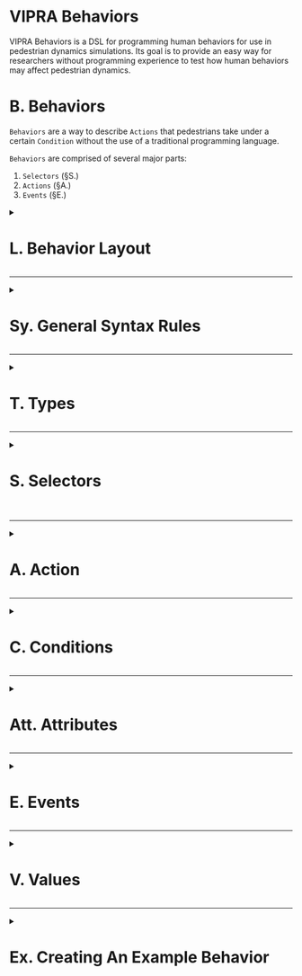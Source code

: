 # VIPRA Behaviors

VIPRA Behaviors is a DSL for programming human behaviors for use in pedestrian dynamics simulations.
Its goal is to provide an easy way for researchers without programming experience to test how human behaviors may affect pedestrian dynamics.

<h1> B. Behaviors </h1>

`Behaviors` are a way to describe `Actions` that pedestrians take under a certain `Condition` without the use of a traditional programming language.

`Behaviors` are comprised of several major parts:
1. `Selectors` (§S.)
2. `Actions` (§A.)
3. `Events` (§E.)

<details>
  <summary>
    <h1>
      L. Behavior Layout
    </h1>
  </summary>

The general layout of a `Behavior` is as follows:
```
Types Declaration.       // section (§T.)

States Declaration.  // section (§St.)

Selector Declarations. // section (§S.)

Event Declartions.   // section (§E.)

Action Declarations.   // section (§A.)
```

Each Declaration has a subset of components.

```
*Declaration Type*:
  *Component Name* : *Component Value*
  *...*
.
```

Each section goes over what components are available for each.

<details>
<summary><b>Example:</b></summary>

```
Selector:
  Type: injured_person
  Select: 10%
.
```

`Type` and `Select` are both components of the `Selector` declaration

</details>
</details>

---

<details>
  <summary>
    <h1>
      Sy. General Syntax Rules
    </h1>
  </summary>

This section has some simple `Syntax` rules that must be followed for a `Behavior` to be considered correct.

The other sections will have the specific `Syntax` rules for their respective parts, in a `Section - General Syntax Rules` section

1. All Declarations must end in a '.'
```
correct:
  Event:
    Name: Example
    *...*
  .

incorrect:
  Event:
    Name: Example
    *...*
```

2. Each `Behavior` (§B) must start with a `Types Declaration` (§T.1)
3. Each `Behavior` (§B) must only have 1 `Types Declaration` (§T.1)
4. Each `Behavior` (§B) must have at least 1 `Selector` (§S)
5. `Behaviors` are NOT case-sensitive so `Consider`, `consider`, and `ConSiDEr` are all valid.
6. Comments can be added following '//' or between '/*' and '\*/'
```
// This is a comment and does not affect the behavior

/*
This is a multi-line comment
and does not affect the behavior
*/
```
7. Whitespace does not affect `Behaviors`, the following are valid and equivalent.
```
Types: typeA typeB.

// and

Types:
  typeA
  typeB
.
```
8. Declaration Components can be written in any order, the following are equivalent
```
Event:
  Name: Example
  Start: *start condition*
.

Event:
  Start: *start condition*
  Name: Example
.
```
</details>

---

<details>
  <summary>
    <h1>
      T. Types
    </h1>
  </summary>

`Types` are how pedestrians are organized in `Behaviors` (§B)

Each pedestrian is assigned a user defined `Type`, and based on their `Type` they will follow different `Actions` (§A).

<details>
  <summary>
    <h2>
      T.1. Types Declaration
    </h2>
  </summary>

A `Types Declaration` is what says which types are being used in the `Behavior`.

`Behaviors` can only have 1 `Types Declaration` with up to 64 types.

`Types Declarations` are slightly different from other declarations, in that they do not have components; instead each type is simply listed out.

Single `Type`:
```
Types:
  injured_person
.
```

Multiple `Types`:
```
Types:
 injured_person
 helper
.
```

<details>
  <summary>
    <h3>
      T.1.1. Types Declaration - General Syntax Rules
    </h3>
  </summary>

1. `Types Declarations` can be any length up to 64 `Types`
```
Types:
  typeA
  typeB
  typeC
  typeD
.
```
2. `Types Declarations` must be the first declaration in a `Behavior`

</details>
</details>

---

<details>
  <summary>
    <h2>
      T.2. Composite Types
    </h2>
  </summary>

A Pedestrians `Type` can be composed of several other types.

A Pedestrian with a `Composite Type` will have the attributes of each individual `Type`.

How to assign `Composite Types` is explained in the `Selectors` (§S) section.

</details>

---

<details>
  <summary>
    <h2>
      T.3. Groups
    </h2>
  </summary>

For most users, `Groups` and `Types` refer to the same thing.

The main difference between a `Type` and a `Group` is that there is a base `Group` for each `Behavior`, being 'Pedestrian' (or 'Pedestrians').

Each pedestrian with a `Type` is considered in that `Types` `Group`.

Pedestrians with `Composite Types` are in a `Group` for each `Type`.

</details>

---

<details>
  <summary>
    <h2>
      T.4. Types - General Syntax Rules
    </h2>
  </summary>

1. `Type` names can only contain Letters, Underscores, and Hyphens `(a-z), (A-Z), '_', '-'`

</details>
</details>

---


<details>
  <summary>
    <h1>
      S. Selectors
    <h1>
  </summary>

`Selectors` are how pedestrians are selected for a certain `Type` (§T).


<details>
<summary><h2>S.1. Selecting Pedestrians</h2></summary>

Selecting pedestrians is done through a `Selector` declaration. The basic syntax is as follows:
```
Selector:
  Type: *types*
  From: *type*     // optional, defaults to base pedestrians group
  Select: *selection criteria*
```

- \*Select* - The exact `Select` criteria to use, available `Select` criteria are in (§S.5.)
- \*From* - The `Group` (§T.3) to select pedestrians from
- \*Type* - The `Type` (§T.) to assign to selected pedestrians

Selectors are applied with precedence equal to the order they appear in the `Behavior` file.

<details>
<summary><b>Example:</b></summary>

```
Selector:   // Selects exactly 10 pedestrians to be of typeA
  Type: typeA
  Select: 10
.

Selector:   // Selects 50% of pedestrians to be of typeB
  Type: typeB
  Select 50%
.
```

</details>
<br/>
</details>

---

<details>
  <summary>
  <h2>
    S.2. Selecting From Groups
  </h2>
  </summary>

`Selectors` can select from specific `Groups` (§T.3)

This has the effect of selecting the pedestrians for a `Composite Type` (§T.2) but allows for more dynamic proportions.

<details> 
<summary><b>Example:</b></summary>

```
Types:
  typeA
  typeB
  typeC
.

Select:        // Selects 50% of pedestrians for typeA
  Type: typeA
  Select: 50%
.

Select:        // Selects 15% of typeA pedestrians for typeA & typeB
  Type: typeB
  From: typeA
  Select: 15%
.

Select:       // Selects 5% of typeA pedestrians for typeA & typeC
  Type: typeC
  From: type
  Select: 5%
.
```

With 100 pedestrians:
- 39 pedestrians are typeA.
- 8 pedestrians are typeA and typeB.
- 3 pedestrians are typeA and typeC.

</details>
</details>

---

<details>
  <summary>
    <h2>
      S.3. Selector Exclusivity
    </h2>
  </summary>

When a pedestrian is selected from a `Group`, it is marked as used and can not be selected by another `Selector`.

```
Select:
  Type: typeB
  Group: typeA
  Select: 15%
.
```
Means:
Those 15% of 'typeA' pedestrians can not be selected from again.
However, they can be selected from 'typeB'.

```
Select:
  Type: typeC
  Group: typeB
  Select: 15%
.
```

This may result in some pedestrians being of types: typeA, typeB, and typeC.

</details>

---

<details>
  <summary>
    <h2>
      S.4. Required Selectors
    </h2>
  </summary>

`Selectors` can be marked as `Required` with a 'Required' `Component`. 

This means, if the `Selector` is unable to be filled an error will be thrown, and the simulation will stop.

<details> 
<summary><b>Example:</b></summary>

```
Types:
  typeA
  typeB
.

Selector:
  Type: typeA
  Select: Everyone
.

Selector:
  Required
  Type: typeB
  Select: 50%
.
```
Output:
```
Behavior: Example, Required Selector Starved For Type: 2 From Group: 0"
```
</details>
</details>

---

<details>
  <summary>
    <h2>
      S.5. Available Select Criteria
    </h2>
  </summary>

1. Everyone
2. Percent
3. Exactly N

---

<details>
  <summary>
    <h3>
      S.5.1. Everyone
    </h3>
  </summary>

```
Select: Everyone
```

This select criteria will select every pedestrian to have the selected `Type` (§T)

</details>

---

<details>
  <summary>
    <h3>
      S.5.2 Percent
    </h3>
  </summary>


Selects a percentage of a `Group` for the provided `Type`

```
*X*%
```
\*X* - Number `Value` (§V) (1 - 100)


<details> 
<summary><b>Example:</b></summary>

```
Select: 15%
```

</details>
</details>

---

<details>
  <summary>
    <h3>
      S.5.3 Exactly N 
    </h3>
  </summary>

Selects an exact number of pedestrians from a `Group`.

```
Exaclty *X*
```
\*X* - Number `Value` (§V)


<details> 
<summary><b>Example:</b></summary>

```
Select: 10
```

</details>
</details>
</details>

---

<details>
  <summary>
    <h2>
      S.6 Selectors - General Syntax Rules
    </h2>
  </summary>

</details>
</details>

---

<details>
  <summary>
    <h1>
      A. Action
    </h1>
  </summary>

`Actions` are what affect a Pedestrian's position, velocity, state, etc.

`Actions` work by applying their `Atoms` each time step their `Condition` is satisfied.

<details>
  <summary>
    <h2>
      A.1. Unconditional Actions
    </h2>
  </summary>

An `Unconditional Action` will ALWAYS take effect, applying its `Atoms` each timestep.


```
Action (*type*):
  Response: *atoms*
.
```
- Type being the pedestrian type that follows this `Action`
- Atoms being the steps taken in an action, more in (§A.3.)

<details>
  <summary>
    <b>
      Example:
    </b>
  </summary>

```
Action (injured_person):         // Action Declaration for "injured_person"s
  Response: scale velocity 0.75  // Scale Atom (§A.5.2.)
.
```
With this Behavior, an injured person will always walk at 75% speed.

</details>
</details>

---

<details>
  <summary>
    <h2>
      A.2. Conditional Actions
    </h2>
  </summary>

A `Conditional Action` will only take effect if its `Condition` is satisfied.

`Conditional Actions` are written as follows:
```
Action (*type*):
  Condition: *condition*
  Response: *atoms*
.
```

- \*Type* being the pedestrian type that follows this `Action`
- \*Atoms* being the steps taken in an action, more in (§A.4.)
- see (§C.) for an explanation of Conditions

<details>
  <summary>
    <b>
      Example:
    </b>
  </summary>

```
Action (listener): 
  Condition: !announcement occurring. // Condition (§C.)
  Response: set velocity {0}          // Set Atom (§A.5.1.)
.
```
Pedestrians of listener will stop moving while the announcement event is occurring.

</details>
</details>

---

<details>
  <summary>
    <h2>
      A.3. Action Durations
    </h2>
  </summary>

Normally `Actions` only apply to the time step their `Condition` is true in.

If a longer response is needed, a `Duration` can be added to the `Action`.

```
Action (*type*): 
  Condition: *condition*
  Response: *atoms*
  Duration: *value*
.
```
- \*Type* being the `Type` (§T.) the action applies to
- \*Atoms* being the `Atoms` (§A.4.) for the `Action`
- \*Condition* being the `Condition` (§C.) for the action to start
- \*value* being a numerical `Value` (§V.), for how long the action should continue

<details>
  <summary>
    <b>
      Example, Someone Tripping:
    </b>
  </summary>

```
Action (tripper):
  Condition: 10 seconds after !Start // Condition (§C.)
  Response: set velocity {0}         // Set Atom (§A.5.1.)
  Duration: 15 seconds               // Duration
.
```

Pedestrians of type `tripper` will trip after 10 seconds from the simulation starting, and remain still for 15 seconds.

This is odd, as all `trippers` will trip at exactly the same time:
Look at `Values` (§V.) for how to add randomness to Durations and Conditions

</details>
</details>

---

<details>
  <summary>
    <h2>
      A.4. Atoms
    </h2>
  </summary>

`Atoms` are the part of an `Action` that actually affects a pedestrian.

The do this by changing pedestrian `Attributes` (§Att.).

§A.5. has the list of available `Atoms`.

<details>
  <summary>
    <h2>
      A.4.1 Atom Lists
    </h2>
  </summary>

An `Atom List` is the collection of `Atoms` that make up an `Action`.

`Atom Lists` are written as follows:
`*Atom* , *Atom*`

**Important Note:** `Atom` effects are applied in the order they are listed

<details>
  <summary>
    <b>
    Example:
    </b>
  </summary>

```
set velocity {0}, set state #listening
```
This `Atom List` will result in the pedestrian stopping and their state being listening

(Pedestrian state is useful in `Conditions` (§C.))

</details>
</details>
</details>

---

<details>
  <summary>
    <h2>
      A.5. Available Atoms
    </h2>
  </summary>

<details>
  <summary>
    <h3>
      A.5.1. Set
    </h3>
  </summary>

The `Set Atom` sets a pedestrian's attribute to a specific value.

```
set *attribute* *attribute value*
```

- Attributes are described in (§Att.).
- Attribute Values are described in (§Att. TODO ).

</details>

---

<details>
  <summary>
    <h3>
      A.5.2. Scale
    </h3>
  </summary>

The `Scale Atom` multiplies a pedestrian attribute by a given value

```
scale *attribute* *attribute_value*
```

Currently, only pedestrian `Velocity` can be scaled.

- Attributes are described in (§Att.).
- Attribute Values are described in (§Att. TODO ).

</details>
</details>

---

<details>
  <summary>
    <h2>
      A.6. Action Targets
    </h2>
  </summary>

Sometimes Pedestrians will want to affect other pedestrians around them.

This is done through the use of `Targets`.

```
Action (*type*):
  Condition: *condition*  // Condition (§C.)
  Response: *atoms*       // Atoms (§A.4.)
  Target: *target*        // Action Target
```

<details>
  <summary>
    <b>
    Example:
    </b>
  </summary>

```
Action (aggressive):
  Response: set target velocity {0}
  Target: nearest pedestrian
```
This results in the pedestrian stopping the nearest pedestrian around them

</details>

<details>
  <summary>
    <h2>
      A.6.1 Available Targets
    </h2>
  </summary>

<details>
  <summary>
    <h2>
      A.6.1.1 Nearest of Type
    </h2>
  </summary>

Selects the nearest of a given type to be the target

```
nearest *type list*   // selects the nearest pedestrian with any of the listed types

// or

nearest pedestrian    // selects any pedestrian
```

</details>  

</details>

<details>
  <summary>
    <h2>
      A.6.2 Target Modifiers
    </h2>
  </summary>

`Target Modifiers` change how pedestrians are selected to be the Target of an action.

`Target Modifiers` are simply appended to the end of the `Action Target`.

```
Target: nearest pedestrain in front within 1.0
```
This selects the nearest pedestrian in the direction of motion that is within 1 meter.

<details>
  <summary>
    <h2>
      A.6.2.1 Distance Target Modifier
    </h2>
  </summary>

Targets can be filtered by their distance to the pedestrian.

```
within *numeric value*
```


</details>

<details>
  <summary>
    <h2>
      A.6.2.2 Direction Target Modifier
    </h2>
  </summary>

Targets can be filtered by their direction from the pedestrian.

Currently, there are only two directions.
```
in front   // used to select pedestrians in the direction the pedestrian is headed

behind     // used to select pedestrians in the opposite direction the pedestrian is headed
```


</details>
</details>
</details>
</details>

---

<details>
  <summary>
    <h1>
      C. Conditions
    </h1>
  </summary>

A `Condition` is what decides if a `Conditional Action` or `Event` occurs. 

`Conditions` are comprised of one or more `Sub Conditions` and the boolean operations between them (and/or).

`Conditions` do not stand on their own, and only appear as part of an `Action` or `Event` declaration.

<details>
  <summary>
    <b>
    Example:
    </b>
  </summary>

```
Action (typeA):
  Condition: !example occurred and 5 seconds after !Start
  Response: set velocity {0}
  Duration: 10 seconds
.
```
This results in typeA pedestrians stopping for 10 seconds after the example event has occurred but not before 5 seconds have passed in the simulation.

</details>

---

<details>
  <summary>
    <h2>
      C.1 Sub Conditions
    </h2>
  </summary>

A `Sub Condition` defines a single condition of the state of the simulation in which it returns true.

Available `Sub Conditions` are in section (§C.2.)

</details>

<details>
  <summary>
    <h2>
      C.2 Available Sub Conditions
    </h2>
  </summary>

<details>
  <summary>
    <h3>
      C.2.1. Elapsed Time
    </h3>
  </summary>

This `Condition` will be true when a provided amount of time has passed from the start of an `Event` (§E.)

**Note:** This is true only for one time step when the time has elapsed, until the `Event` starts again.

```
*numeric value* seconds after *event*.
```

<details>
  <summary>
    <b>
      Example:
    </b>
  </summary>

```
Action (typeA):
  Condition: 10 seconds after !Start // Elapsed Time Condition
  Response: set velocity {0}         // Atom (§A.4)
  Duration: 5 seconds                // Duration (§A.3)
.
```
**Note:** without the `Duration` the pedestrian would stop moving for only one time step.

</details>
</details>

---

<details>
  <summary>
    <h3>
      C.2.2. Spatial
    </h3>
  </summary>

This `Condition` will be true when the condition Target is within a certain distance

```
target within *numeric value*.
```

<details>
  <summary>
    <b>
      Example:
    </b>
  </summary>

```
Action (typeA):
  Condition: 10 seconds after !Start // Elapsed Time Condition
  Response: set velocity {0}         // Atom (§A.4)
  Duration: 5 seconds                // Duration (§A.3)
.
```
**Note:** without the `Duration` the pedestrian would stop moving for only one time step.

</details>
</details>

---

<details>
  <summary>
    <h3>
      C.2.3. Event Status
    </h3>
  </summary>

This `Condition` checks for the status of an `Event` (§E.)

```
*event* is *status*
```

### Available Statuses:
```
Starting  // True for the timestep the event starts
Ending    // True for the timestep the event ends
Occurring // True for every timestep between event start and end
Occurred  // True if the event has occurred at all during the simulation
```

<details>
  <summary>
    <b>
    Example:
    </b>
  </summary>

```
Action (listener):
  Condition: !announcement is occurring
  Response: set velocity to {0}
.
```

</details>
</details>
</details>
</details>

---

<details>
  <summary>
    <h1>
      Att. Attributes
    </h1>
  </summary>

Each pedestrian has what are called `Attributes`.

These attributes include:
```
Position    // Coordiante pedestrian is currently at
Velocity    // Velocity vector of pedestrian
Goal        // The current coordinate the pedestrian is heading to
State       // Pedestrians internal state
```

These `Attributes` are important for `Actions` and `Conditions`.

`Actions` change these attributes and `Conditions` can prompt `Actions` based on their values.
<details>
  <summary>
    <h1>
      Ex. Example
    </h1>
  </summary>

```
Action (typeA):
  Condition: state is #scared  // Condition for the pedestrian's 'State' attribute
  Response: scale velocity 2.0 // Atom affecting the pedestrian's 'Velocity' attribute
.
```

</details>

<details>
  <summary>
    <h1>
      Att.1 Attribute Values
    </h1>
  </summary>

Attributes each have a different value type.

```
Position: Coordinate (§V.2)
Velocity: Coordinate (§V.2)
Goal    : Coordinate (§V.2)
State   : State      (§V.3)
```

</details>
</details>

---

<details>
  <summary>
    <h1>
      E. Events
    </h1>
  </summary>

An `Event` is something that occurs during a simulation, for example an announcement or fire.

`Events` have a start `Condition` and, optionally, an end `Condition` (§C)

An `Event` can only be described once, if a `Behavior` file tries to redefine an `Event` of the same name a `Behavior Error` is thrown.

`Event` names are always preceded by a `!`
ex. 
```
!announcement
```

<details>
  <summary>
    <h2>
      E.1. Creating Events
    </h2>
  </summary>

`Events` a defined as follows:
```
Event:
  Name: *name*
  Start: *Condition*
  End: *Condition*    // Optional
.
```

<details>
  <summary>
    <b>
    Example:
    </b>
  </summary>

```
Event:
  Name: example
  Start: 10 seconds after !Start
  End: 10 seconds after !example
.
```

</details>
</details>

---

<details>
  <summary>
    <h2>
      E.2. Special Events
    </h2>
  </summary>

Currently, there is only one special event that is predefined for each `Behavior`:

the `!Start` event

The `!Start` event fires at the start of a simulation run.

</details>

---

<details>
  <summary>
    <h2>
      E.3. Events - General Syntax Rules
    </h2>
  </summary>
</details>
</details>

---

<details>
  <summary>
    <h1>
      V. Values
    </h1>
  </summary>

<details>
  <summary>
    <h2>
      V.1. Numerical Values
    </h2>
  </summary>

Anywhere there is a numerical value required the following can be used (with some exceptions):
1. `Exact Values`
2. `Range Values`
3. `Random Values`

<details>
  <summary>
    <h3>
      V.1.1. Float vs. Number Values
    </h3>
  </summary>

There are two kinds of `Numerical Values`:
1. `Float Values`
2. `Number Values`

The difference between the two is simple:
1. `Float Values` have a decimal value
2. `Number Values` are whole numbers

<details>
  <summary>
    <b>
      Example:
    </b>
  </summary>

```
50    // Number Value, has no decimal places
50.15 // Float Value, has a decimal value
```

</details>
</details>

---

<details>
  <summary>
    <h3>
      V.1.1. Exact Values
    </h3>
  </summary>

`Exact Values` are used when the value should be a specific value

`Exact Values` can either be a `Float Value` or `Number Value`.

`Exact Values` are written as simple numerical values.

```
50    
50.15 
```

</details>

---

<details>
  <summary>
    <h3>
      V.1.2. Range Values
    </h3>
  </summary>

`Range Values` are singular random values within a given range.

When the `Behavior` is run, the value is the same for every individual.

<details>
  <summary>
    <h3>
      V.1.2.1 Float Value Ranges  vs. Number Value Ranges 
    </h3>
  </summary>

`Range Values` are either `Float Value Ranges` or `Number Value Ranges`

With the difference being that:
`Float Value Ranges` are any real value between the range and `Number Value Ranges` are any integer value between the range.

</details>
<br/>

`Range Values` are written as follows:
```
// Number Value Range -> 1, 2, or 3
1-3
or
1 to 3

// Float Value Range -> 1.0, 1.003, 1.11, 2.3, 2.5, 3.0, etc.
1.0-3.0
or
1.0 to 3.0
```

<details>
  <summary>
    <b>
      Example:
    </b>
  </summary>

```
Selector:
  Type: typeA
  Select: 10-20%
.
```

The exact percentage will be a random integer value between 10 and 20.

</details>
</details>

---

<details>
  <summary>
    <h3>
      V.1.3. Random Values
    </h3>
  </summary>

`Random Values` are very similar to `Range Values`, with a random value in a given range.

The big difference is that: `Range Values` only have one random value, `Random Values` have a random value that is different for each pedestrian.

<details>
  <summary>
    <h3>
      V.1.3.1 Float Random Values vs. Number Random Values
    </h3>
  </summary>

`Random Values` are either `Float Random Values` or `Number Random Values`

With the difference being that:
`Float Random Value` are any real value between the range and `Number Random Values` are any integer value between the range.

</details>

Random Values are written as follows:
```
// Number Random Value -> 1, 2, or 3 (different for each pedestrian)
random 1-3
// or
random 1 to 3

// Float Random Value -> 1.0, 1.003, 1.11, 2.3, 2.5, 3.0, etc. (different for each pedestrian)
random 1.0-3.0
// or
random 1.0 to 3.0

```

<details>
  <summary>
    <b>
      Example:
    </b>
  </summary>

```
Action (typeA):
  Condition: random 5-10 seconds from !Start
  Response: set velocity {0}
  Duration: random 10-20
.
```
Each typeA pedestrian will stop randomly between 5 and 10 seconds from the start, then stay still for a random amount of time between 10 and 20 seconds.

</details>
</details>
</details>
<details>
  <summary>
    <h2>
      V.2 Coordinates
    </h2>
  </summary>

Coordinate Values are X, Y, Z coordinates.

They are written:
```
{ *numeric value*, *numeric value*, *numeric value* }
```

The Y and Z portions can be left out, they are defaulted to 0:
```
{0}

// is the same as

{0, 0}

// is the same as

{0, 0, 0}
```


</details>

<details>
  <summary>
    <h2>
      V.3 State
    </h2>
  </summary>

Each pedestrian has a `State` associated with it.

`States` are user defined, and used for `Conditions`

`States` are always preceded by a '#'.

`States` are defined as follows:
```
Pedestrian States:
  #stateA,
  #stateB,
  #stateC
.
```

<details>
  <summary>
    <h2>
      Ex. Example
    </h2>
  </summary>

```
Pedestrian States:
  #happy,
  #scared,
  #waiting
.
```

</details>
</details>
</details>

---

<details>
  <summary>
    <h1>
      Ex. Creating An Example Behavior
    </h1>
  </summary>

Here we will make a couple of example `Behaviors`.

<details>
  <summary>
    <h2>
      Ex.1. The Simplest Behavior
    </h2>
  </summary>

This example is a simple `Behavior` that causes every pedestrian to stand still for the duration of the simulation. 

```
Types:           // Types Declaration (§T.) says what types of pedestrians there are
  person
.

Selector:        // Selector (§S.) says who is of that type
  Type: person
  Select: Everyone
.

Action (person): // Action (§A.) says what people of that type do
  Response: set velocity {0}
.
```

</details>

---

<details>
  <summary>
    <h2>
      Ex.2. An Announcment Event
    </h2>
  </summary>

This `Behavior` shows `Events`, with an announcement. In this example, we will make a simple `Behavior` and add to it.

```
Types:                                // Types Declaration(§T.)
  Listener
.

Selector:                             // Selector (§S.)
  Type: Listener
  Select: Everyone
.

Event:                                // Event (§E.)
  Name: Announcement
  Start: 10 seconds after !Start      // Start Condition (§C.)
  End: 10 seconds after !Announcement // End Condition (§C.)

.

Action (Listener):                    // Action (§A.)
  Condition: !Announcement occurring  // Condition (§C.)
  Response: set velocity {0}
. 
```

In this example, an announcement will start after 10 seconds and last for 10 seconds.

While the announcement is occurring, every pedestrian will be stopped to listen.

<details>
  <summary>
    <h3>
      Ex.2.1. A bit more realistic
    </h3>
  </summary>

Everyone stopping to listen isn't very realistic, so we can change it slightly.

```
Types:                                // Types Declaration(§T.)
  Listener
.

Selector:                             // Selector (§S.)
  Type: Listener
  Select: 10%
.

Event:                                // Event (§E.)
  Name: Announcement
  Start: 10 seconds after !Start      // Start Condition (§C.)
  End: 10 seconds after !Announcement // End Condition (§C.)

.

Action (Listener):                    // Action (§A.)
  Condition: !Announcement occurring  // Condition (§C.)
  Response: set velocity {0}
. 
```

In this example, only 10% of pedestrians will actually stop to listen to the announcement. (probably still an over-estimation)

</details>

<details>
  <summary>
    <h3>
      Ex.2.2. Adding more
    </h3>
  </summary>

A black-and-white, either pedestrians stop to listen or don't, may not be as realistic as we would like.

```
Types:                                // Types Declaration(§T.)
  Listener
  Partial_Listener
.

Selector:                             // Selector (§S.)
  Type: Listener
  Select: 10%
.

Selector:                             // Selector (§S.)
  Type: Parital_Listener
  Select: 25%
.

Event:                                // Event (§E.)
  Name: Announcement
  Start: 10 seconds after !Start      // Start Condition (§C.)
  End: 10 seconds after !Announcement // End Condition (§C.)

.

Action (Listener):                    // Action (§A.)
  Condition: !Announcement occurring  // Condition (§C.)
  Response: set velocity {0}
.

Action (Parital_Listener):            // Action (§A.)
  Condition: !Announcement occurring  // Condition (§C.)
  Response: scale velocity 0.75
.
```

In this 10% of pedestrians stop to listen, another 25% slow down to listen, and the rest behave normally.

</details>

<details>
  <summary>
    <h2>
      Ex.3. Pedestrians Interacting
    </h2>
  </summary>

This example `Behavior` has pedestrians "fighting", to show that pedestrians can interact.

```
Types:
  teamA_fan
  teamB_fan
  aggressive_fan
.

Selector:
  Type: teamA_fan
  Select: 25%
.

Selector:                   // Selector (§S.) 10% of teamA fans are "aggressive"
  Type: aggressive_fan
  Select: 10%
  From: teamA_fan
.

Selector:
  Type: teamB_fan
  Select: 15%
.

Action (aggressive_fan):
  Stimulus: target within 1.0                                  // Condition (§C.)
  Response: set velocity to {0}, set target velocity to {0}    // Atoms (§A.4.) to set self and targets velocity to zero 
  Duration: random 60-120 seconds                              // Duration (§A.3.) to have fights last a random amount of time 
  Target: nearest teamB_fan                                    // Target (§A.6.) has aggressive_fans only interact with teamB_fans 
.
```

</details>
</details>
</details>